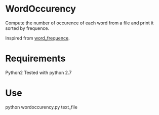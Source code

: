 # WordOccurency
Compute the number of occurence of each word from a file and print it sorted by frequence.

Inspired from [word_frequence](https://github.com/FrankQiang/word_frequence).

# Requirements
Python2
Tested with python 2.7

# Use
python wordoccurency.py text_file
